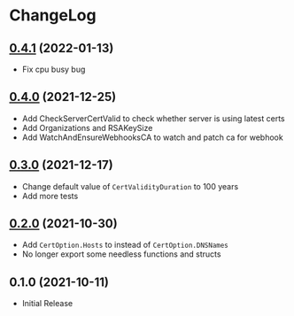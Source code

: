 # ChangeLog

## [0.4.1] (2022-01-13)

* Fix cpu busy bug

## [0.4.0] (2021-12-25)

* Add CheckServerCertValid to check whether server is using latest certs
* Add Organizations and RSAKeySize
* Add WatchAndEnsureWebhooksCA to watch and patch ca for webhook

## [0.3.0] (2021-12-17)

* Change default value of `CertValidityDuration` to 100 years
* Add more tests

## [0.2.0] (2021-10-30)

* Add `CertOption.Hosts` to instead of `CertOption.DNSNames`
* No longer export some needless functions and structs


## 0.1.0 (2021-10-11)

* Initial Release


[0.2.0]: https://github.com/mozillazg/webhookcert/compare/v0.1.0...v0.2.0
[0.3.0]: https://github.com/mozillazg/webhookcert/compare/v0.2.0...v0.3.0
[0.4.0]: https://github.com/mozillazg/webhookcert/compare/v0.3.0...v0.4.0
[0.4.1]: https://github.com/mozillazg/webhookcert/compare/v0.4.0...v0.4.1
[0.5.0]: https://github.com/mozillazg/webhookcert/compare/v0.4.1...v0.5.0
[0.6.0]: https://github.com/mozillazg/webhookcert/compare/v0.5.0...v0.6.0
